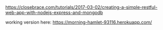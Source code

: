 https://closebrace.com/tutorials/2017-03-02/creating-a-simple-restful-web-app-with-nodejs-express-and-mongodb

working version here: https://morning-hamlet-93116.herokuapp.com/